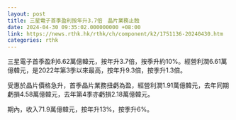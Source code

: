 ```yaml
---
layout: post
title: 三星電子首季盈利按年升3.7倍　晶片業務止蝕
date: 2024-04-30 09:35:02.000000000 +08:00
link: https://news.rthk.hk/rthk/ch/component/k2/1751136-20240430.htm
categories: rthk
---
```


三星電子首季盈利6.62萬億韓元，按年升3.7倍，按季升約10%。經營利潤6.61萬億韓元，是2022年第3季以來最高，按年升9.3倍，按季升1.3倍。

受惠於晶片價格急升，首季晶片業務扭虧為盈，經營利潤1.91萬億韓元，去年同期虧損4.58萬億韓元，去年第4季亦虧損2.18萬億韓元。

期內，收入71.9萬億韓元，按年升13%，按季升6%。
